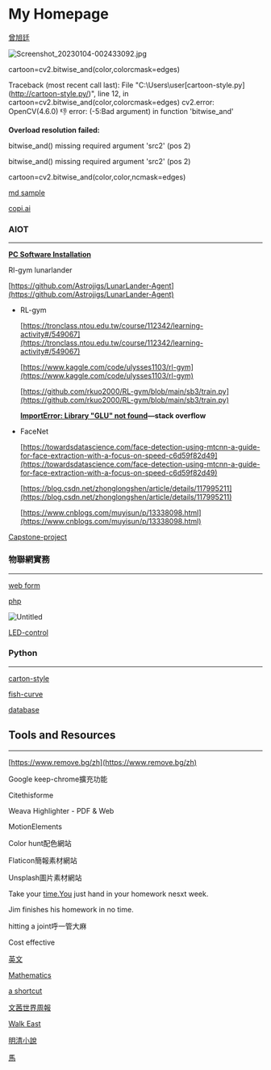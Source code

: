 # My Homepage

[曾旭廷](https://www.notion.so/8f33a554fc2f4f7f9ff66c38f259b664)

![Screenshot_20230104-002433092.jpg](My%20Homepage%20ab0559c030b345e2bc735e9b1e9d7ea9/Screenshot_20230104-002433092.jpg)

cartoon=cv2.bitwise_and(color,colorcmask=edges)

Traceback (most recent call last):
File "C:\Users\user\[cartoon-style.py](http://cartoon-style.py/)", line 12, in <module>
cartoon=cv2.bitwise_and(color,colorcmask=edges)
cv2.error: OpenCV(4.6.0) :-1: error: (-5:Bad argument) in function 'bitwise_and'

**Overload resolution failed:**

bitwise_and() missing required argument 'src2' (pos 2)

bitwise_and() missing required argument 'src2' (pos 2)

cartoon=cv2.bitwise_and(color,color,ncmask=edges)

[md sample](https://www.notion.so/md-sample-7a3765390cee49e5a6e8bdcac6560e4b)

[copi.ai](https://www.notion.so/copi-ai-8cbaa041084740cbbcbf230ab47ca0d8)

### AIOT

---

[**PC Software Installation**](https://www.notion.so/PC-Software-Installation-f659289a287f4f4e855cc986f79746c5)

Rl-gym lunarlander

[https://github.com/Astrojigs/LunarLander-Agent](https://github.com/Astrojigs/LunarLander-Agent)

- RL-gym
    
    [https://tronclass.ntou.edu.tw/course/112342/learning-activity#/549067](https://tronclass.ntou.edu.tw/course/112342/learning-activity#/549067)
    
    [https://www.kaggle.com/code/ulysses1103/rl-gym](https://www.kaggle.com/code/ulysses1103/rl-gym)
    
    [https://github.com/rkuo2000/RL-gym/blob/main/sb3/train.py](https://github.com/rkuo2000/RL-gym/blob/main/sb3/train.py)
    
    **[ImportError: Library "GLU" not found](https://stackoverflow.com/questions/50446867/importerror-library-glu-not-found)—stack overflow**
    
- FaceNet
    
    [https://towardsdatascience.com/face-detection-using-mtcnn-a-guide-for-face-extraction-with-a-focus-on-speed-c6d59f82d49](https://towardsdatascience.com/face-detection-using-mtcnn-a-guide-for-face-extraction-with-a-focus-on-speed-c6d59f82d49)
    
    [https://blog.csdn.net/zhonglongshen/article/details/117995211](https://blog.csdn.net/zhonglongshen/article/details/117995211)
    
    [https://www.cnblogs.com/muyisun/p/13338098.html](https://www.cnblogs.com/muyisun/p/13338098.html)
    

[Capstone-project](https://www.notion.so/Capstone-project-423fbc3df5db46c3a626748ceadda75d)

### 物聯網實務

---

[web form](https://www.notion.so/web-form-994f4a0c205b4ab6bd833bf56804a9bb)

[php](https://www.notion.so/php-8e63f378d337415eb86504a2edcb4ddd)

![Untitled](My%20Homepage%20ab0559c030b345e2bc735e9b1e9d7ea9/Untitled.png)

[LED-control](https://www.notion.so/LED-control-151409d46e664fc39b21f961a70dfe09)

### Python

---

[carton-style](https://www.notion.so/carton-style-cf20455d6d2441a48b6b73270f0d1bb6)

[fish-curve](https://www.notion.so/fish-curve-81bc10f3cf7744838a32fe80bfcdbcce)

[database](https://www.notion.so/cb717eeed6bb466598abc1ecb30a22e6)

## Tools and Resources

---

[https://www.remove.bg/zh](https://www.remove.bg/zh)

Google keep-chrome擴充功能

Citethisforme

Weava Highlighter - PDF & Web

MotionElements

Color hunt配色網站

Flaticon簡報素材網站

Unsplash圖片素材網站

Take your [time.You](http://time.You) just hand in your homework nesxt week.

Jim finishes his homework in no time.

hitting a joint呼一管大麻

Cost effective

[英文](https://www.notion.so/de6a09e69e1e480498de05574d0a7edf)

[Mathematics](https://www.notion.so/Mathematics-c6ab6e98d3df454c92ffb6a8f06b5499)

[a shortcut](https://www.notion.so/a-shortcut-c6262c0c6b5f4ca581a6e486a8452627)

[文茜世界周報](https://www.notion.so/69b406c8a1ef4a0591601f4108a38d9d)

[Walk East](https://www.notion.so/Walk-East-70930de8eb98466eb8499a5b30d36f36)

[明清小說](https://www.notion.so/0fcd65d68b0945afb8db0ce221090f6b)

[馬](https://www.notion.so/8c133996f7dd4a82b17bd3669e1db391)
